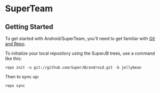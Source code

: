 SuperTeam
===========

Getting Started
---------------

To get started with Android/SuperTeam, you'll need to get
familiar with [Git and Repo](http://source.android.com/download/using-repo).

To initialize your local repository using the SuperJB trees, use a command like this:

    repo init -u git://github.com/SuperJB/android.git -b jellybean

Then to sync up:

    repo sync
